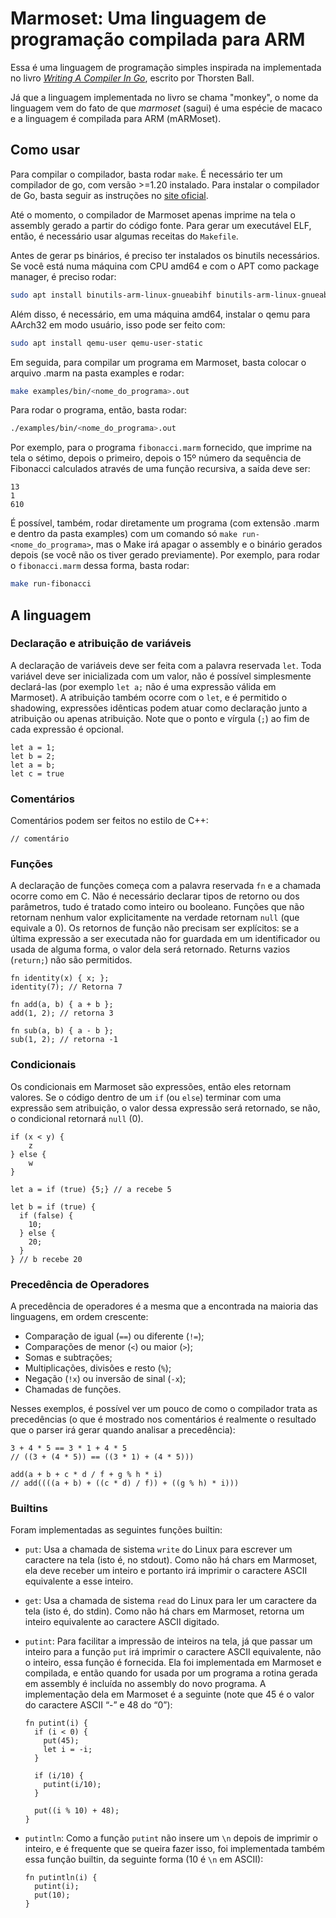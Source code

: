 # Marmoset: Uma linguagem de programação compilada para ARM

Essa é uma linguagem de programação simples inspirada na implementada no livro [_Writing A Compiler In Go_](https://compilerbook.com/), escrito por Thorsten Ball.

Já que a linguagem implementada no livro se chama "monkey", o nome da linguagem vem do fato de que _marmoset_ (sagui) é uma espécie de macaco e a linguagem é compilada para ARM (mARMoset).

## Como usar

Para compilar o compilador, basta rodar `make`. É necessário ter um compilador de go, com versão >=1.20 instalado. Para instalar o compilador de Go, basta seguir as instruções no [site oficial](https://go.dev/doc/install).

Até o momento, o compilador de Marmoset apenas imprime na tela o assembly gerado a partir do código fonte. Para gerar um executável ELF, então, é necessário usar algumas receitas do `Makefile`.

Antes de gerar ps binários, é preciso ter instalados os binutils necessários. Se você está numa máquina com CPU amd64 e com o APT como package manager, é preciso rodar:

```bash
sudo apt install binutils-arm-linux-gnueabihf binutils-arm-linux-gnueabihf-dbg
```

Além disso, é necessário, em uma máquina amd64, instalar o qemu para AArch32 em modo usuário, isso pode ser feito com:

```bash
sudo apt install qemu-user qemu-user-static
```

Em seguida, para compilar um programa em Marmoset, basta colocar o arquivo .marm na pasta examples e rodar:

```bash
make examples/bin/<nome_do_programa>.out
```

Para rodar o programa, então, basta rodar:

```bash
./examples/bin/<nome_do_programa>.out
```

Por exemplo, para o programa `fibonacci.marm` fornecido, que imprime na tela o sétimo, depois o primeiro, depois o 15º número da sequência de Fibonacci calculados através de uma função recursiva, a saída deve ser:

```
13
1
610
```

É possível, também, rodar diretamente um programa (com extensão .marm e dentro da pasta examples) com um comando só `make run-<nome_do_programa>`, mas o Make irá apagar o assembly e o binário gerados depois (se você não os tiver gerado previamente). Por exemplo, para rodar o `fibonacci.marm` dessa forma, basta rodar:

```bash
make run-fibonacci
```

## A linguagem

### Declaração e atribuição de variáveis

A declaração de variáveis deve ser feita com a palavra reservada `let`. Toda variável deve ser inicializada com um valor, não é possível simplesmente declará-las (por exemplo `let a;` não é uma expressão válida em Marmoset). A atribuição também ocorre com o `let`, e é permitido o shadowing, expressões idênticas podem atuar como declaração junto a atribuição ou apenas atribuição. Note que o ponto e vírgula (`;`) ao fim de cada expressão é opcional.

```
let a = 1; 
let b = 2;
let a = b;
let c = true
```

### Comentários

Comentários podem ser feitos no estilo de C++:

```
// comentário
```

### Funções

A declaração de funções começa com a palavra reservada `fn` e a chamada ocorre como em C. Não é necessário declarar tipos de retorno ou dos parâmetros, tudo é tratado como inteiro ou booleano. Funções que não retornam nenhum valor explicitamente na verdade retornam `null` (que equivale a 0). Os retornos de função não precisam ser explícitos: se a última expressão a ser executada não for guardada em um identificador ou usada de alguma forma, o valor dela será retornado. Returns vazios (`return;`) não são permitidos.

```
fn identity(x) { x; }; 
identity(7); // Retorna 7

fn add(a, b) { a + b }; 
add(1, 2); // retorna 3

fn sub(a, b) { a - b }; 
sub(1, 2); // retorna -1
```

### Condicionais

Os condicionais em Marmoset são expressões, então eles retornam valores. Se o código dentro de um `if` (ou `else`) terminar com uma expressão sem atribuição, o valor dessa expressão será retornado, se não, o condicional retornará `null` (0).

```
if (x < y) { 
    z 
} else { 
    w 
}
	
let a = if (true) {5;} // a recebe 5

let b = if (true) {
  if (false) {
    10;
  } else {
    20;
  }
} // b recebe 20
```

### Precedência de Operadores

A precedência de operadores é a mesma que a encontrada na maioria das linguagens, em ordem crescente:
  * Comparação de igual (`==`) ou diferente (`!=`);
  * Comparações de menor (`<`) ou maior (`>`);
  * Somas e subtrações;
  * Multiplicações, divisões e resto (`%`);
  * Negação (`!x`) ou inversão de sinal (`-x`);
  * Chamadas de funções.

Nesses exemplos, é possível ver um pouco de como o compilador trata as precedências (o que é mostrado nos comentários é realmente o resultado que o parser irá gerar quando analisar a precedência):

```
3 + 4 * 5 == 3 * 1 + 4 * 5 
// ((3 + (4 * 5)) == ((3 * 1) + (4 * 5)))

add(a + b + c * d / f + g % h * i)
// add((((a + b) + ((c * d) / f)) + ((g % h) * i)))
```

### Builtins

Foram implementadas as seguintes funções builtin:

* `put`: Usa a chamada de sistema `write` do Linux para escrever um caractere na tela (isto é, no stdout). Como não há chars em Marmoset, ela deve receber um inteiro e portanto irá imprimir o caractere ASCII equivalente a esse inteiro.
* `get`: Usa a chamada de sistema `read` do Linux para ler um caractere da tela (isto é, do stdin). Como não há chars em Marmoset, retorna um inteiro equivalente ao caractere ASCII digitado.
* `putint`: Para facilitar a impressão de inteiros na tela, já que passar um inteiro para a função `put` irá imprimir o caractere ASCII equivalente, não o inteiro, essa função é fornecida. Ela foi implementada em Marmoset e compilada, e então quando for usada por um programa a rotina gerada em assembly é incluída no assembly do novo programa. A implementação dela em Marmoset é a seguinte (note que 45 é o valor do caractere ASCII “-” e 48 do “0”):

  ```
  fn putint(i) {
    if (i < 0) {
      put(45);
      let i = -i;
    }

    if (i/10) {
      putint(i/10);
    }

    put((i % 10) + 48);
  }
  ```

* `putintln`: Como a função `putint` não insere um `\n` depois de imprimir o inteiro, e é frequente que se queira fazer isso, foi implementada também essa função builtin, da seguinte forma (10 é `\n` em ASCII):

  ```
  fn putintln(i) {
    putint(i);
    put(10);
  }
  ```
